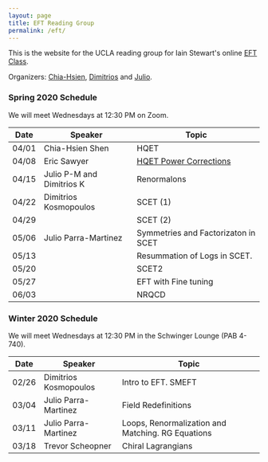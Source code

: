 ```yaml
---
layout: page
title: EFT Reading Group
permalink: /eft/
---
```


This is the website for the UCLA reading group for Iain Stewart's online [EFT Class](https://courses.edx.org/courses/MITx/8.EFTx/3T2014/course/).

Organizers: [Chia-Hsien](mailto:chshen@physics.ucla.edu), [Dimitrios](mailto:dkosmopoulos@physics.ucla.edu) and [Julio](mailto:jparra@physics.ucla.edu). 


### Spring 2020 Schedule ###

We will meet Wednesdays at 12:30 PM on Zoom.

| Date  | Speaker                   | Topic                                             |
|-------|---------------------------|---------------------------------------------------|
| 04/01 | Chia-Hsien Shen           | HQET                                              |
| 04/08 | Eric Sawyer               | [HQET Power Corrections]                          |
| 04/15 | Julio P-M and Dimitrios K | Renormalons                                       |
| 04/22 | Dimitrios Kosmopoulos     | SCET (1)                                          |
| 04/29 |                           | SCET (2)                                          |
| 05/06 | Julio Parra-Martinez      | Symmetries and Factorizaton in SCET               |
| 05/13 |                           | Resummation of Logs in SCET.                      |
| 05/20 |                           | SCET2                                             |
| 05/27 |                           | EFT with Fine tuning                              |
| 06/03 |                           | NRQCD                                             |

[HQET Power Corrections]: ../notes/EFT_4_8_20_hw.pdf 

### Winter 2020 Schedule ###

We will meet Wednesdays at 12:30 PM in the Schwinger Lounge (PAB 4-740). 

| Date  | Speaker               | Topic                                             |
|-------|-----------------------|---------------------------------------------------|
| 02/26 | Dimitrios Kosmopoulos | Intro to EFT. SMEFT                               |
| 03/04 | Julio Parra-Martinez  | Field Redefinitions                               |
| 03/11 | Julio Parra-Martinez  | Loops, Renormalization and Matching. RG Equations |
| 03/18 | Trevor Scheopner      | Chiral Lagrangians                                |
